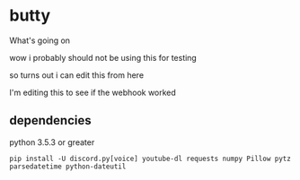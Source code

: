 # butty
What's going on

wow i probably should not be using this for testing

so turns out i can edit this from here

I'm editing this to see if the webhook worked

## dependencies

python 3.5.3 or greater

`pip install -U discord.py[voice] youtube-dl requests numpy Pillow pytz parsedatetime python-dateutil`
